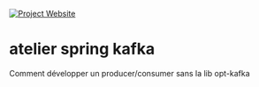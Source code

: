 [![Project Website](https://img.shields.io/badge/Project%20Website-atelier--spring--kafka-informational)](https://opt-nc.github.io/atelier-spring-kafka/)

# atelier spring kafka 

Comment développer un producer/consumer sans la lib opt-kafka
